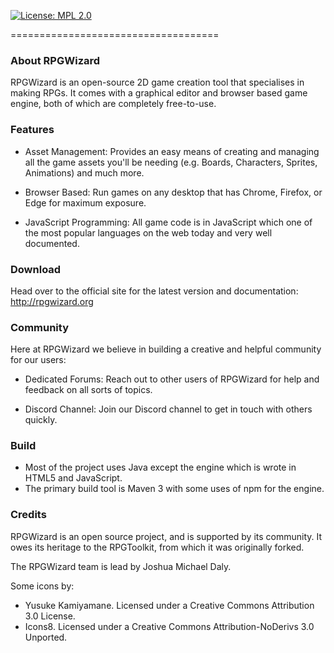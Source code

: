 [![License: MPL 2.0](https://img.shields.io/badge/License-MPL%202.0-brightgreen.svg)](https://opensource.org/licenses/MPL-2.0)

====================================

### About RPGWizard
RPGWizard is an open-source 2D game creation tool that specialises in making RPGs. It comes with a graphical editor and browser based game engine, both of which are completely free-to-use.

### Features
- Asset Management: Provides an easy means of creating and managing all the game assets you'll be needing (e.g. Boards, Characters, Sprites, Animations) and much more.

- Browser Based: Run games on any desktop that has Chrome, Firefox, or Edge for maximum exposure.

- JavaScript Programming: All game code is in JavaScript which one of the most popular languages on the web today and very well documented.

### Download
Head over to the official site for the latest version and documentation: http://rpgwizard.org

### Community
Here at RPGWizard we believe in building a creative and helpful community for our users:

- Dedicated Forums: Reach out to other users of RPGWizard for help and feedback on all sorts of topics.

- Discord Channel: Join our Discord channel to get in touch with others quickly.

### Build
- Most of the project uses Java except the engine which is wrote in HTML5 and JavaScript.
- The primary build tool is Maven 3 with some uses of npm for the engine.

### Credits
RPGWizard is an open source project, and is supported by its community. It owes its heritage to the RPGToolkit, from which it was originally forked.

The RPGWizard team is lead by Joshua Michael Daly.

Some icons by:

* Yusuke Kamiyamane. Licensed under a Creative Commons Attribution 3.0 License.
* Icons8. Licensed under a Creative Commons Attribution-NoDerivs 3.0 Unported.
